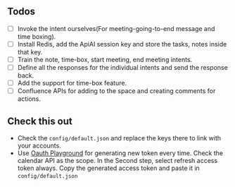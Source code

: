 ## Todos
- [ ] Invoke the intent ourselves(For meeting-going-to-end message and time boxing).
- [ ] Install Redis, add the ApiAI session key and store the tasks, notes inside that key.
- [ ] Train the note, time-box, start meeting, end meeting intents.
- [ ] Define all the responses for the individual intents and send the response back.
- [ ] Add the support for time-box feature.
- [ ] Confluence APIs for adding to the space and creating comments for actions.

## Check this out
- Check the ```config/default.json``` and replace the keys there to link with your accounts.
- Use [Oauth Playground](https://developers.google.com/oauthplayground) for generating new token every time. Check the calendar API as the scope. In the Second step, select refresh access token always. Copy the generated access token and paste it in ```config/default.json``` 
